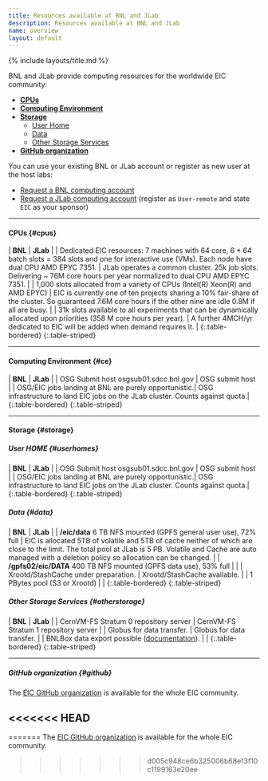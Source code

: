 ```yaml
---
title: Resources available at BNL and JLab
description: Resources available at BNL and JLab
name: overview
layout: default
---
```


{% include layouts/title.md %}

BNL and JLab provide computing resources for the worldwide EIC community:

* [**CPUs**](#cpus)
* [**Computing Environment**](#ce)
* [**Storage**](#storage)
  * [User Home](#userhomes)
  * [Data](#data)
  * [Other Storage Services](#otherstorage)
* [**GitHub organization**](#github)

You can use your existing BNL or JLab account or register as new user at the host labs: 

* [Request a BNL computing account](https://docs.google.com/document/d/1Y2JleLOx1NiPoPI69yW97Onl_Dly4WzfInRGjskM274/edit?usp=sharing)
* [Request a JLab computing account](https://misportal.jlab.org/jlabAccess/) (register as `User-remote` and state `EIC` as your sponsor)

 --- 

#### CPUs {#cpus}

| **BNL**                                                                                                                                                    | **JLab**                                                                      |
| Dedicated EIC resources: 7 machines with 64 core, 6 * 64 batch slots = 384 slots and one for interactive use (VMs). Each node have dual CPU AMD EPYC 7351. | JLab operates a common cluster. 25k job slots. Delivering ~ 76M core hours per year normalized to dual CPU AMD EPYC 7351.                                    |
| 1,000 slots allocated from a variety of CPUs (Intel(R) Xeon(R) and AMD EPYC)                                                                               | EIC is currently one of ten projects sharing a 10% fair-share of the cluster. So guaranteed 7.6M core hours if the other nine are idle 0.8M if all are busy. |
| 31k slots available to all experiments that can be dynamically allocated upon priorities (358 M core hours per year).                                      | A further 4MCH/yr dedicated to EIC will be added when demand requires it.                                                                                    |
{:.table-bordered}
{:.table-striped}
<br>

 --- 

#### Computing Environment {#ce}

| **BNL**                                              | **JLab**                                                                      |
| OSG Submit host osgsub01.sdcc.bnl.gov                | OSG submit host                                                               | 
| OSG/EIC jobs landing at BNL are purely opportunistic.| OSG infrastructure to land EIC jobs on the JLab cluster. Counts against quota.|
{:.table-bordered}
{:.table-striped}
<br>

 --- 

#### Storage {#storage}

##### User HOME {#userhomes}

| **BNL**                                              | **JLab**                                                                      |
| OSG Submit host osgsub01.sdcc.bnl.gov                | OSG submit host                                                               | 
| OSG/EIC jobs landing at BNL are purely opportunistic.| OSG infrastructure to land EIC jobs on the JLab cluster. Counts against quota.|
{:.table-bordered}
{:.table-striped}
<br>

##### Data {#data}

| **BNL**                                                           | **JLab**                                                                                                                                                                                                            |
| **/eic/data** 6 TB NFS mounted (GPFS general user use), 72% full  | EIC is allocated 5TB of volatile and 5TB of cache neither of which are close to the limit. The total pool at JLab is 5 PB. Volatile and Cache are auto managed with a deletion policy so allocation can be changed. |
| **/gpfs02/eic/DATA** 400 TB NFS mounted (GPFS data use), 53% full |                                                                                                                                                                                                                     |
| Xrootd/StashCache under preparation.                              | Xrootd/StashCache available.                                                                                                                                                                                        |
| 1 PBytes pool (S3 or Xrootd)                                      |                                                                                                                                                                                                                     |
{:.table-bordered}
{:.table-striped}
<br>

##### Other Storage Services {#otherstorage}

| **BNL**                                                                                      | **JLab**                              |
| CernVM-FS Stratum 0 repository server                                                        | CernVM-FS Stratum 1 repository server |
| Globus for data transfer.                                                                    | Globus for data transfer.             |
| BNLBox data export possible ([documentation](https://eic.github.io/resources/storage.html)). |                                       |
{:.table-bordered}
{:.table-striped}
<br>

 --- 

##### GitHub organization {#github}

The [EIC GitHub organization](https://eic.github.io/github/) is available for the whole EIC community.

<<<<<<< HEAD
 --- 
=======
The [EIC GitHub organization](https://eic.github.io/github/) is available for the whole EIC community. 
>>>>>>> d005c948ce6b325006b68ef3f10c1199163e20ee
